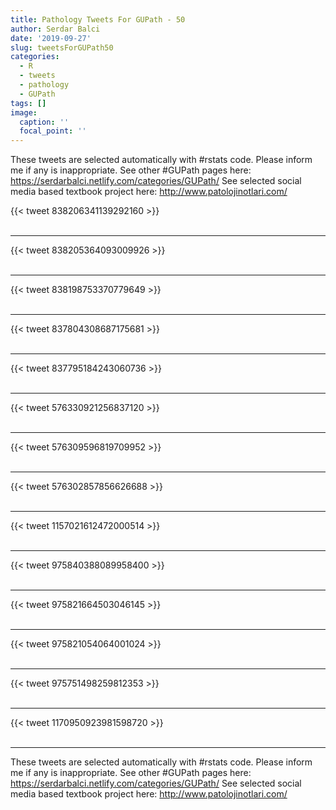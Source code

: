 ```yaml
---
title: Pathology Tweets For GUPath - 50
author: Serdar Balci
date: '2019-09-27'
slug: tweetsForGUPath50
categories:
  - R
  - tweets
  - pathology
  - GUPath
tags: []
image:
  caption: ''
  focal_point: ''
---
```



These tweets are selected automatically with #rstats code. Please inform me if any is inappropriate.
See other #GUPath pages here: https://serdarbalci.netlify.com/categories/GUPath/ 
See selected social media based textbook project here: http://www.patolojinotlari.com/

{{< tweet 838206341139292160 >}}
<br>
<br>
<hr>
{{< tweet 838205364093009926 >}}
<br>
<br>
<hr>
{{< tweet 838198753370779649 >}}
<br>
<br>
<hr>
{{< tweet 837804308687175681 >}}
<br>
<br>
<hr>
{{< tweet 837795184243060736 >}}
<br>
<br>
<hr>
{{< tweet 576330921256837120 >}}
<br>
<br>
<hr>
{{< tweet 576309596819709952 >}}
<br>
<br>
<hr>
{{< tweet 576302857856626688 >}}
<br>
<br>
<hr>
{{< tweet 1157021612472000514 >}}
<br>
<br>
<hr>
{{< tweet 975840388089958400 >}}
<br>
<br>
<hr>
{{< tweet 975821664503046145 >}}
<br>
<br>
<hr>
{{< tweet 975821054064001024 >}}
<br>
<br>
<hr>
{{< tweet 975751498259812353 >}}
<br>
<br>
<hr>
{{< tweet 1170950923981598720 >}}
<br>
<br>
<hr>


These tweets are selected automatically with #rstats code. Please inform me if any is inappropriate.
See other #GUPath pages here: https://serdarbalci.netlify.com/categories/GUPath/ 
See selected social media based textbook project here: http://www.patolojinotlari.com/
